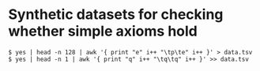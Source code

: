 # Synthetic datasets for checking whether simple axioms hold

```
$ yes | head -n 128 | awk '{ print "e" i++ "\tp\te" i++ }' > data.tsv
$ yes | head -n 1 | awk '{ print "q" i++ "\tq\tq" i++ }' >> data.tsv
```
